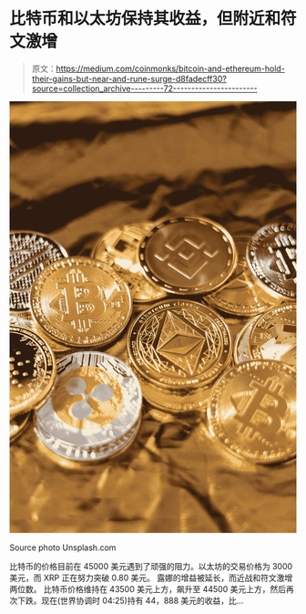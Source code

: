 # 比特币和以太坊保持其收益，但附近和符文激增

> 原文：<https://medium.com/coinmonks/bitcoin-and-ethereum-hold-their-gains-but-near-and-rune-surge-d8fadecff30?source=collection_archive---------72----------------------->

![](img/ef4e2c108361c0f0a03d32a15e7de6da.png)

Source photo Unsplash.com

比特币的价格目前在 45000 美元遇到了顽强的阻力。以太坊的交易价格为 3000 美元，而 XRP 正在努力突破 0.80 美元。
露娜的增益被延长，而近战和符文激增两位数。
比特币价格维持在 43500 美元上方，飙升至 44500 美元上方，然后再次下跌。现在(世界协调时 04:25)持有 44，888 美元的收益，比…